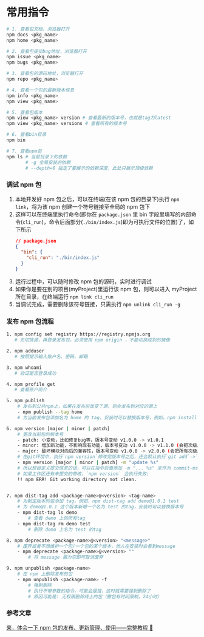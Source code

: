 # 常用指令

```sh
# 1. 查看包文档，浏览器打开
npm docs <pkg_name>
npm home <pkg_name>

# 2. 查看包提交bug地址，浏览器打开
npm issue <pkg_name>
npm bugs <pkg_name>

# 3. 查看包的源码地址，浏览器打开
npm repo <pkg_name>

# 4. 查看一个包的最新版本信息
npm info <pkg_name>
npm view <pkg_name>

# 5. 查看包版本
npm view <pkg_name> version # 查看最新的版本号，也就是tag为latest
npm view <pkg_name> versions # 查看所有的版本号

# 6. 查看bin目录
npm bin

# 7. 查看npm包
npm ls # 当前目录下的依赖
       # -g 全局安装的依赖
       # --depth=0 指定了要展示的依赖深度，此处只展示顶级依赖
```

### 调试 npm 包

1. 本地开发好 npm 包之后，可以在终端(在该 npm 包的目录下)执行 `npm link`，将为该 npm 创建一个符号链接至全局的 npm 包下
2. 这样可以在终端里执行命令(即你在 `package.json` 里 bin 字段里填写的内部命令(`cli_run`)，命令后面部分(`./bin/index.js`)即为可执行文件的位置)了，如下所示
   ```json
   // package.json
   {
     "bin": {
       "cli_run": "./bin/index.js"
     }
   }
   ```
3. 运行过程中，可以随时修改 npm 包的源码，实时进行调试
4. 如果你是要在别的项目(myProject)里运行该 npm 包，则可以进入 myProject 所在目录，在终端运行 `npm link cli_run`
5. 当调试完成，需要删除该符号链接，只需执行 `npm unlink cli_run -g`

### 发布 npm 包流程

```bash
1. npm config set registry https://registry.npmjs.org
   # 先切换源，再登录发布包，必须使用 npm origin ，不能切换成别的镜像

2. npm adduser
   # 按照提示输入账户名、密码、邮箱

3. npm whoami
   # 验证是否登录成功

4. npm profile get
   # 查看账户简介

5. npm publish
    # 发布到公共npm上，如果在发布前改变了源，则会发布到对应的源上
    - npm publish --tag home
    # 为当前发布包添加名为 home 的 tag，安装时可以替换版本号，例如，npm install demo@home

6. npm version [major | minor | patch]
    # 更改当前包的版本号
    - patch: 小变动，比如修复bug等，版本号变动 v1.0.0 -> v1.0.1
    - minor: 增加新功能，不影响现有功能，版本号变动 v1.0.0 -> v1.1.0 (会把次级版本号归0)
    - major: 破坏模块对向后的兼容性，版本号变动 v1.0.0 -> v2.0.0 (会把所有次级版本号归0)
    # 在git环境中，执⾏`npm version`修改完版本号之后，还会默认执⾏`git add`->`git commit` -> `git tag`,默认的提交信息就是我们的版本号
    - npm version [major | minor | patch] -m "update %s"
    # 所以想自定义提交信息的话，可以在指令后面添加 -m "... %s" 来作为 commit-msg，其中 %s 表示版本号
    # 如果⼯作区还有未提交的修改，`npm version` 会执行失败:
    !! npm ERR! Git working directory not clean.


7. npm dist-tag add <package-name>@<version> <tag-name>
    # 为制定版本的包添加 tag，例如，npm dist-tag add demo@1.0.1 test
    # 为 demo@1.0.1 这个版本新增一个名为 test 的tag，安装时可以替换版本号
    - npm dist-tag ls demo
        # 查看 demo 上的所有tag
    - npm dist-tag rm demo test
        # 删除 demo 上名为 test 的tag

8. npm deprecate <package-name>@<version> "<message>"
    # 废弃或者不想维护一个包/一个包的某个版本，他人在安装时会看到message
    - npm deprecate <package-name>@<version> ""
        # 将 message 置为空即可取消废弃

9. npm unpublish <package-name>
    # 在 npm 上删除发布的包
    - npm unpublish <package-name> -f
        # 强制删除
        # 执行不带参数的指令，可能会报错，这时就需要强制删除了
        # 原因可能是: 无权限删除线上的包（撤包有时间限制，24小时）
```

### 参考文章

[来，体会一下 npm 包的发布、更新管理、使用——完整教程 🎈](https://zhuanlan.zhihu.com/p/545161275)

